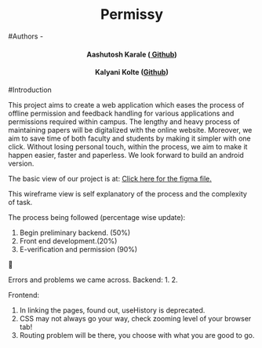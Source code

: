 <h1 align = "center"> Permissy</h1>

#Authors -
<h4 align="center">Aashutosh Karale (<a href= "https://github.com/Aashutosh-922"> Github</a>)</h4>
<h4 align="center"><p>Kalyani Kolte (<a href= "https://github.com/krsnoki">Github</a>)</h4></p>

#Introduction

This project aims to create a web application which eases the process of offline permission and feedback handling for various applications and permissions required within campus.
The lengthy and heavy process of maintaining papers will be digitalized with the online website. Moreover, we aim to save time of both faculty and students by making it simpler with one click.
Without losing personal touch, within the process, we aim to make it happen easier, faster and paperless.
We look forward to build an android version.

The basic view of our project is at:
<a href= "https://www.figma.com/file/PaSJWtnDglAX7y4FoaIWuw/Mega-project?type=whiteboard&node-id=0-1&t=uuu1XjQZL1lBsgqo-0"> Click here for the figma file.</a>

This wireframe view is self explanatory of the process and the complexity of task.

The process being followed (percentage wise update):
1. Begin preliminary backend. (50%)
2. Front end development.(20%)
3. E-verification and permission (90%)
   

 

💬

Errors and problems we came across.
Backend:
1. 
2. 

Frontend: 
1. In linking the pages, found out, useHistory is deprecated.
2. CSS may not always go your way, check zooming level of your browser tab!
3. Routing problem will be there, you choose with what you are good to  go.


